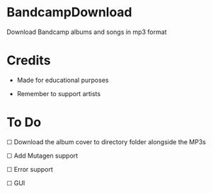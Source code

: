 # BandcampDownload
Download Bandcamp albums and songs in mp3 format 

# Credits
- Made for educational purposes 

- Remember to support artists 

# To Do
☐ Download the album cover to directory folder alongside the MP3s 

☐ Add Mutagen support 

☐ Error support

☐ GUI

